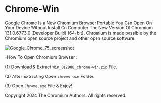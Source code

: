 # Chrome-Win
Google Chrome Is a New Chromium Browser Portable You Can Open On Your Device Without Install On Computer The New Version Of Chromium 131.0.6773.0 (Developer Build) (64-bit),
Chromium is made possible by the Chromium open source project and other open source software.

![Google_Chrome_75_screenshot](https://github.com/user-attachments/assets/04dffb74-3b59-47b4-b91c-f025373787ee)

-How To Open Chromium Browser :

(1) Download & Extract `Win_812888_chrome-win.zip` File.

(2) After Extracting Open `chrome-win` Folder.

(3) Open `Chrome.exe` File & Enjoy!.


Copyright 2024 The Chromium Authors. All rights reserved.
